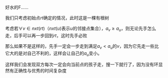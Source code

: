 好水的F......

我们只考虑初始点$rt$确定的情况，此时这是一棵有根树

考虑若$\forall v \in nxt(rt)$（$nxt(u)$表示$u$的邻接点集合），$a_v \ge a_u$，则无论先手怎么走，后手可以再一步回到$rt$，这时先手必败

那么如果不是这样的，先手一定会一步走到满足$a_v<a_u$的$v$，因为它先走一些比它大的是对自己不利的，这样会让自己的$a_u$变小。

这样我们会发现双方每次一定会向当前点的孩子走，搜一下就行了，因为没有环显然有正确性与优秀的时间复杂度
